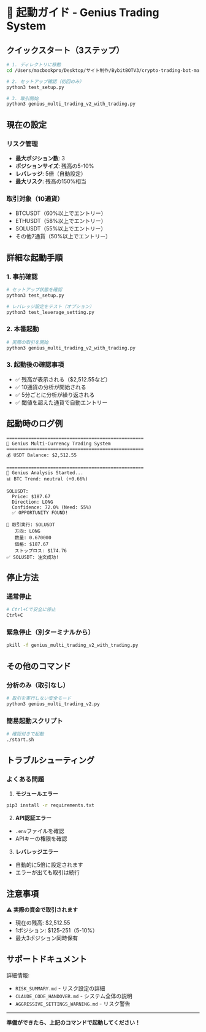# 🚀 起動ガイド - Genius Trading System

## クイックスタート（3ステップ）

```bash
# 1. ディレクトリに移動
cd /Users/macbookpro/Desktop/サイト制作/BybitBOTV3/crypto-trading-bot-main/genius-trading-clean

# 2. セットアップ確認（初回のみ）
python3 test_setup.py

# 3. 取引開始
python3 genius_multi_trading_v2_with_trading.py
```

## 現在の設定

### リスク管理
- **最大ポジション数**: 3
- **ポジションサイズ**: 残高の5-10%
- **レバレッジ**: 5倍（自動設定）
- **最大リスク**: 残高の150%相当

### 取引対象（10通貨）
- BTCUSDT（60%以上でエントリー）
- ETHUSDT（58%以上でエントリー）
- SOLUSDT（55%以上でエントリー）
- その他7通貨（50%以上でエントリー）

## 詳細な起動手順

### 1. 事前確認
```bash
# セットアップ状態を確認
python3 test_setup.py

# レバレッジ設定をテスト（オプション）
python3 test_leverage_setting.py
```

### 2. 本番起動
```bash
# 実際の取引を開始
python3 genius_multi_trading_v2_with_trading.py
```

### 3. 起動後の確認事項
- ✅ 残高が表示される（$2,512.55など）
- ✅ 10通貨の分析が開始される
- ✅ 5分ごとに分析が繰り返される
- ✅ 閾値を超えた通貨で自動エントリー

## 起動時のログ例

```
==================================================
🧠 Genius Multi-Currency Trading System
==================================================
💰 USDT Balance: $2,512.55

==================================================
🧠 Genius Analysis Started...
📊 BTC Trend: neutral (+0.66%)

SOLUSDT:
  Price: $187.67
  Direction: LONG
  Confidence: 72.0% (Need: 55%)
  ✅ OPPORTUNITY FOUND!
  
🎯 取引実行: SOLUSDT
   方向: LONG
   数量: 0.670000
   価格: $187.67
   ストップロス: $174.76
✅ SOLUSDT: 注文成功!
```

## 停止方法

### 通常停止
```bash
# Ctrl+Cで安全に停止
Ctrl+C
```

### 緊急停止（別ターミナルから）
```bash
pkill -f genius_multi_trading_v2_with_trading.py
```

## その他のコマンド

### 分析のみ（取引なし）
```bash
# 取引を実行しない安全モード
python3 genius_multi_trading_v2.py
```

### 簡易起動スクリプト
```bash
# 確認付きで起動
./start.sh
```

## トラブルシューティング

### よくある問題

1. **モジュールエラー**
```bash
pip3 install -r requirements.txt
```

2. **API認証エラー**
- `.env`ファイルを確認
- APIキーの権限を確認

3. **レバレッジエラー**
- 自動的に5倍に設定されます
- エラーが出ても取引は続行

## 注意事項

⚠️ **実際の資金で取引されます**
- 現在の残高: $2,512.55
- 1ポジション: $125-251（5-10%）
- 最大3ポジション同時保有

## サポートドキュメント

詳細情報:
- `RISK_SUMMARY.md` - リスク設定の詳細
- `CLAUDE_CODE_HANDOVER.md` - システム全体の説明
- `AGGRESSIVE_SETTINGS_WARNING.md` - リスク警告

---

**準備ができたら、上記のコマンドで起動してください！**